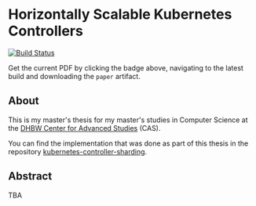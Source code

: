 # Horizontally Scalable Kubernetes Controllers

[![Build Status](https://github.com/timebertt/masters-thesis-controller-sharding/actions/workflows/build.yaml/badge.svg)](https://github.com/timebertt/masters-thesis-controller-sharding/actions/workflows/build.yaml)

Get the current PDF by clicking the badge above, navigating to the latest build and downloading the `paper` artifact.

## About

This is my master's thesis for my master's studies in Computer Science at the [DHBW Center for Advanced Studies](https://www.cas.dhbw.de/) (CAS).

You can find the implementation that was done as part of this thesis in the repository [kubernetes-controller-sharding](https://github.com/timebertt/kubernetes-controller-sharding).

## Abstract

TBA
